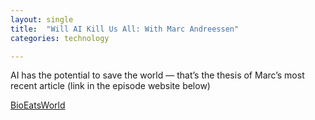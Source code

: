 ```yaml
---
layout: single
title:  "Will AI Kill Us All: With Marc Andreessen"
categories: technology

---
```

AI has the potential to save the world — that’s the thesis of Marc’s most recent article (link in the episode website below)

[BioEatsWorld](https://bio-eats-world.simplecast.com/episodes/will-ai-kill-us-kzMaPYsO)
